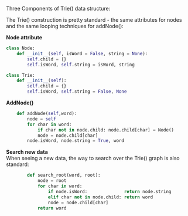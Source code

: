 Three Components of Trie() data structure:

The Trie() construction is pretty standard - the same attributes for nodes and the same looping techniques for addNode():   

**Node attribute**
```python
class Node:
    def __init__(self, isWord = False, string = None):
        self.child = {}
        self.isWord, self.string = isWord, string

class Trie:
    def __init__(self):
        self.child = {}
        self.isWord, self.string = False, None
```

**AddNode()**
```python
    def addNode(self,word):
        node = self
        for char in word:
            if char not in node.child: node.child[char] = Node()
            node = node.child[char]
        node.isWord, node.string = True, word
```

**Search new data**   
When seeing a new data, the way to search over the Trie() graph is also standard:
```python
        def search_root(word, root):
            node = root
            for char in word:
                if node.isWord:              return node.string
                elif char not in node.child: return word
                node = node.child[char]
            return word
```
